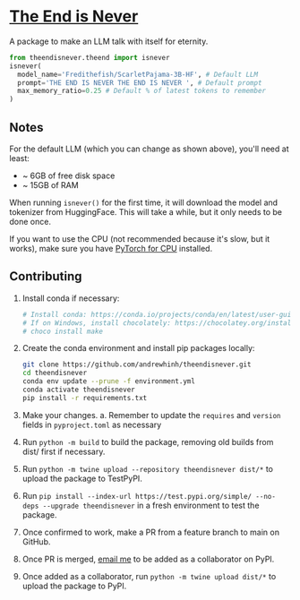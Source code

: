 # [The End is Never](pypi.org/project/theendisnever/)

A package to make an LLM talk with itself for eternity.

```python
from theendisnever.theend import isnever
isnever(
  model_name='Fredithefish/ScarletPajama-3B-HF', # Default LLM
  prompt='THE END IS NEVER THE END IS NEVER ', # Default prompt
  max_memory_ratio=0.25 # Default % of latest tokens to remember
)
```

## Notes

For the default LLM (which you can change as shown above), you'll need at least:

- ~ 6GB of free disk space
- ~ 15GB of RAM

When running `isnever()` for the first time, it will download the model and tokenizer from HuggingFace. This will take a while, but it only needs to be done once.

If you want to use the CPU (not recommended because it's slow, but it works), make sure you have [PyTorch for CPU](https://pytorch.org/get-started/locally/) installed.

## Contributing

1. Install conda if necessary:

    ```bash
    # Install conda: https://conda.io/projects/conda/en/latest/user-guide/install/index.html#regular-installation
    # If on Windows, install chocolately: https://chocolatey.org/install. Then, run:
    # choco install make
    ```

1. Create the conda environment and install pip packages locally:

    ```bash
    git clone https://github.com/andrewhinh/theendisnever.git
    cd theendisnever
    conda env update --prune -f environment.yml
    conda activate theendisnever
    pip install -r requirements.txt
    ```

1. Make your changes.
  a. Remember to update the `requires` and `version` fields in `pyproject.toml` as necessary

1. Run `python -m build` to build the package, removing old builds from dist/ first if necessary.
1. Run `python -m twine upload --repository theendisnever dist/*` to upload the package to TestPyPI.
1. Run `pip install --index-url https://test.pypi.org/simple/ --no-deps --upgrade theendisnever` in a fresh environment to test the package.
1. Once confirmed to work, make a PR from a feature branch to main on GitHub.
1. Once PR is merged, [email me](ajhinh@gmail.com) to be added as a collaborator on PyPI.
1. Once added as a collaborator, run `python -m twine upload dist/*` to upload the package to PyPI.
